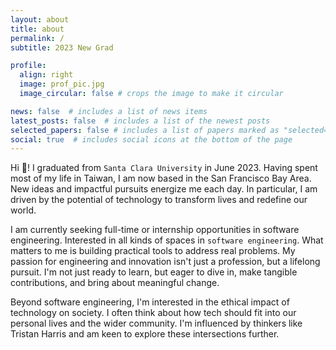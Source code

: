 ```yaml
---
layout: about
title: about
permalink: /
subtitle: 2023 New Grad  

profile:
  align: right
  image: prof_pic.jpg
  image_circular: false # crops the image to make it circular

news: false  # includes a list of news items
latest_posts: false  # includes a list of the newest posts
selected_papers: false # includes a list of papers marked as "selected={true}"
social: true  # includes social icons at the bottom of the page
---
```


Hi 👋! I graduated from `Santa Clara University` in June 2023. Having spent most of my life in Taiwan, I am now based in the San Francisco Bay Area. New ideas and impactful pursuits energize me each day. In particular, I am driven by the potential of technology to transform lives and redefine our world.

I am currently seeking full-time or internship opportunities in software engineering. Interested in all kinds of spaces in `software engineering`. What matters to me is building practical tools to address real problems. My passion for engineering and innovation isn't just a profession, but a lifelong pursuit. I'm not just ready to learn, but eager to dive in, make tangible contributions, and bring about meaningful change.

Beyond software engineering, I'm interested in the ethical impact of technology on society. I often think about how tech should fit into our personal lives and the wider community. I'm influenced by thinkers like Tristan Harris and am keen to explore these intersections further. 